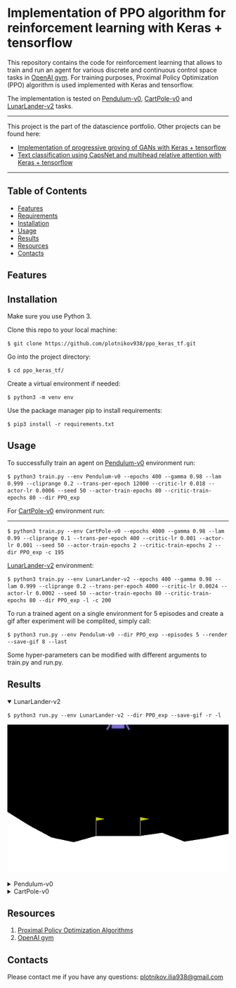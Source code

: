 # Implementation of PPO algorithm for reinforcement learning with Keras + tensorflow

This repository contains the code for reinforcement learning that allows to train and run an agent 
for various discrete and continuous control space tasks 
in [OpenAI gym](https://github.com/openai/gym). 
For training purposes, Proximal Policy Optimization (PPO) algorithm is used implemented with Keras and tensorflow. 

The implementation is tested on [Pendulum-v0](https://github.com/openai/gym/wiki/Pendulum-v0), [CartPole-v0](https://github.com/openai/gym/wiki/CartPole-v0) and [LunarLander-v2](https://github.com/openai/gym/wiki/Leaderboard#lunarlander-v2) tasks. 

---
This project is the part of the datascience portfolio. Other projects can be found here:
* [Implementation of progressive groving of GANs with Keras + tensorflow](https://github.com/plotnikov938/pg_gans_keras_tf)
* [Text classification using CapsNet and multihead relative attention with Keras + tensorflow](https://github.com/plotnikov938/txt_class_keras_tf)
---

## Table of Contents
  * [Features](#features)
  * [Requirements](#requirements)
  * [Installation](#installation)
  * [Usage](#usage)
  * [Results](#results)
  * [Resources](#resources) 
  * [Contacts](#contacts)   
  
## Features

## Installation
Make sure you use Python 3.

Clone this repo to your local machine:
```
$ git clone https://github.com/plotnikov938/ppo_keras_tf.git
```
Go into the project directory:
```
$ cd ppo_keras_tf/
```
Create a virtual environment if needed:
```
$ python3 -m venv env
```
Use the package manager pip to install requirements:
```
$ pip3 install -r requirements.txt
```

## Usage
To successfully train an agent on [Pendulum-v0](https://github.com/openai/gym/wiki/Pendulum-v0) environment run:
```
$ python3 train.py --env Pendulum-v0 --epochs 400 --gamma 0.98 --lam 0.999 --cliprange 0.2 --trans-per-epoch 12000 --critic-lr 0.018 --actor-lr 0.0006 --seed 50 --actor-train-epochs 80 --critic-train-epochs 80 --dir PPO_exp
```

For [CartPole-v0](https://github.com/openai/gym/wiki/CartPole-v0) environment run:

--- 
```
$ python3 train.py --env CartPole-v0 --epochs 4000 --gamma 0.98 --lam 0.99 --cliprange 0.1 --trans-per-epoch 400 --critic-lr 0.001 --actor-lr 0.001 --seed 50 --actor-train-epochs 2 --critic-train-epochs 2 --dir PPO_exp -c 195
```

[LunarLander-v2](https://github.com/openai/gym/wiki/Leaderboard#lunarlander-v2) environment: 
```
$ python3 train.py --env LunarLander-v2 --epochs 400 --gamma 0.98 --lam 0.999 --cliprange 0.2 --trans-per-epoch 4000 --critic-lr 0.0024 --actor-lr 0.0002 --seed 50 --actor-train-epochs 80 --critic-train-epochs 80 --dir PPO_exp -l -c 200
```

To run a trained agent on a single environment for 5 episodes and create 
a gif after experiment will be complited, simply call:
```
$ python3 run.py --env Pendulum-v0 --dir PPO_exp --episodes 5 --render --save-gif 8 --last
```
Some hyper-parameters can be modified with different arguments to train.py and run.py.

## Results

<details open>
  <summary>LunarLander-v2</summary>
 
  <pre><code id="code2">$ python3 run.py --env LunarLander-v2 --dir PPO_exp --save-gif -r -l</code></pre>

  <p align="center">
      <img id="preview" src="PPO_exp/results/LunarLander-v2.gif" width="640" name="gif" />
  </p>

</details>

<details>
  <summary>Pendulum-v0</summary>
 
  <pre><code id="code2">$ python3 run.py --env Pendulum-v0 --dir PPO_exp --save-gif -r -l</code></pre>

  <p align="center">
      <img id="preview" src="PPO_exp/results/Pendulum-v0.gif" width="640" name="gif" />
  </p>

</details>

<details>
  <summary>CartPole-v0</summary>
 
  <pre><code id="code2">$ python3 run.py --env CartPole-v0 --dir PPO_exp --save-gif -r -l</code></pre>
 
  <p align="center">
      <img id="preview" src="PPO_exp/results/CartPole-v0.gif" width="640" name="gif" />
  </p>

</details>

## Resources
1. [Proximal Policy Optimization Algorithms](https://arxiv.org/abs/1707.06347)
2. [OpenAI gym](https://gym.openai.com)

## Contacts
Please contact me if you have any questions:  [plotnikov.ilia938@gmail.com](mailto:plotnikov.ilia938@gmail.com)
